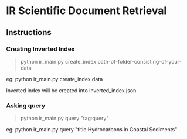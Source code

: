 # IR Scientific Document Retrieval

## Instructions

### Creating Inverted Index

> python ir_main.py create_index path-of-folder-consisting-of-your-data

eg: python ir_main.py create_index data

Inverted index will be created into inverted_index.json

### Asking query

> python ir_main.py query "tag:query"

eg: python ir_main.py query "title:Hydrocarbons in Coastal Sediments"